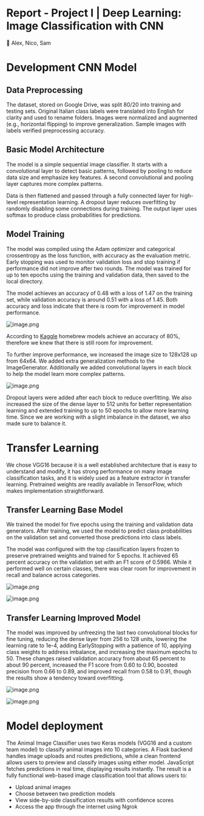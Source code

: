 # Report - Project I | Deep Learning: Image Classification with CNN

👥 Alex, Nico, Sam

# Development CNN Model

## Data Preprocessing

The dataset, stored on Google Drive, was split 80/20 into training and testing sets. Original Italian class labels were translated into English for clarity and used to rename folders. Images were normalized and augmented (e.g., horizontal flipping) to improve generalization. Sample images with labels verified preprocessing accuracy.

## Basic Model Architecture

The model is a simple sequential image classifier. It starts with a convolutional layer to detect basic patterns, followed by pooling to reduce data size and emphasize key features. A second convolutional and pooling layer captures more complex patterns.

Data is then flattened and passed through a fully connected layer for high-level representation learning. A dropout layer reduces overfitting by randomly disabling some connections during training. The output layer uses softmax to produce class probabilities for predictions.

## Model Training

The model was compiled using the Adam optimizer and categorical crossentropy as the loss function, with accuracy as the evaluation metric. Early stopping was used to monitor validation loss and stop training if performance did not improve after two rounds. The model was trained for up to ten epochs using the training and validation data, then saved to the local directory.

The model achieves an accuracy of 0.48 with a loss of 1.47 on the training set, while validation accuracy is around 0.51 with a loss of 1.45. Both accuracy and loss indicate that there is room for improvement in model performance.

![image.png](Report%20-%20Project%20I%20Deep%20Learning%20Image%20Classificat%20247385ece18f8003b9e6cc61601c71c5/image.png)

According to [Kaggle](https://www.kaggle.com/datasets/alessiocorrado99/animals10/data) homebrew models achieve an accuracy of 80%, therefore we knew that there is still room for improvement.

To further improve performance, we increased the image size to 128x128 up from 64x64. We added extra generalization methods to the ImageGenerator. Additionally we added convolutional layers in each block to help the model learn more complex patterns.

![image.png](Report%20-%20Project%20I%20Deep%20Learning%20Image%20Classificat%20247385ece18f8003b9e6cc61601c71c5/image%201.png)

Dropout layers were added after each block to reduce overfitting. We also increased the size of the dense layer to 512 units for better representation learning and extended training to up to 50 epochs to allow more learning time. Since we are working with a slight imbalance in the dataset, we also made sure to balance it.

# Transfer Learning

We chose VGG16 because it is a well established architecture that is easy to understand and modify, it has strong performance on many image classification tasks, and it is widely used as a feature extractor in transfer learning. Pretrained weights are readily available in TensorFlow, which makes implementation straightforward.

## Transfer Learning Base Model

We trained the model for five epochs using the training and validation data generators. After training, we used the model to predict class probabilities on the validation set and converted those predictions into class labels.

The model was configured with the top classification layers frozen to preserve pretrained weights and trained for 5 epochs. It achieved 65 percent accuracy on the validation set with an F1 score of 0.5966. While it performed well on certain classes, there was clear room for improvement in recall and balance across categories.

![image.png](Report%20-%20Project%20I%20Deep%20Learning%20Image%20Classificat%20247385ece18f8003b9e6cc61601c71c5/image%202.png)

![image.png](Report%20-%20Project%20I%20Deep%20Learning%20Image%20Classificat%20247385ece18f8003b9e6cc61601c71c5/image%203.png)

## Transfer Learning Improved Model

The model was improved by unfreezing the last two convolutional blocks for fine tuning, reducing the dense layer from 256 to 128 units, lowering the learning rate to 1e-4, adding EarlyStopping with a patience of 10, applying class weights to address imbalance, and increasing the maximum epochs to 50. These changes raised validation accuracy from about 65 percent to about 90 percent, increased the F1 score from 0.60 to 0.90, boosted precision from 0.66 to 0.89, and improved recall from 0.58 to 0.91, though the results show a tendency toward overfitting.

![image.png](Report%20-%20Project%20I%20Deep%20Learning%20Image%20Classificat%20247385ece18f8003b9e6cc61601c71c5/image%204.png)

![image.png](Report%20-%20Project%20I%20Deep%20Learning%20Image%20Classificat%20247385ece18f8003b9e6cc61601c71c5/image%205.png)

# **Model deployment**

The Animal Image Classifier uses two Keras models (VGG16 and a custom team model) to classify animal images into 10 categories. A Flask backend handles image uploads and routes predictions, while a clean frontend allows users to preview and classify images using either model. JavaScript fetches predictions in real time, displaying results instantly. The result is a fully functional web-based image classification tool that allows users to:

- Upload animal images
- Choose between two prediction models
- View side-by-side classification results with confidence scores
- Access the app through the internet using Ngrok